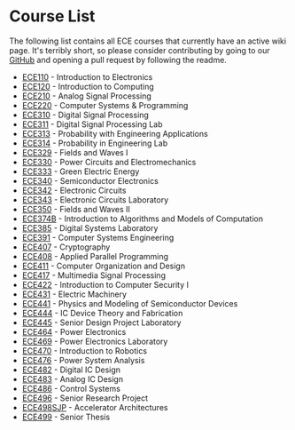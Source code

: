 # Course List

The following list contains all ECE courses that currently have an active wiki page. It's terribly short, so please consider contributing by going to our [GitHub](https://github.com/hkn-alpha/wiki) and opening a pull request by following the readme.

- [ECE110](ECE110.md) - Introduction to Electronics
- [ECE120](ECE120.md) - Introduction to Computing
- [ECE210](ECE210.md) - Analog Signal Processing
- [ECE220](ECE220.md) - Computer Systems & Programming
- [ECE310](ECE310.md) - Digital Signal Processing
- [ECE311](ECE311.md) - Digital Signal Processing Lab
- [ECE313](ECE313.md) - Probability with Engineering Applications
- [ECE314](ECE314.md) - Probability in Engineering Lab
- [ECE329](ECE329.md) - Fields and Waves I
- [ECE330](ECE330.md) - Power Circuits and Electromechanics
- [ECE333](ECE333.md) - Green Electric Energy
- [ECE340](ECE340.md) - Semiconductor Electronics
- [ECE342](ECE342.md) - Electronic Circuits
- [ECE343](ECE343.md) - Electronic Circuits Laboratory
- [ECE350](ECE350.md) - Fields and Waves II
- [ECE374B](ECE374B.md) - Introduction to Algorithms and Models of Computation
- [ECE385](ECE385.md) - Digital Systems Laboratory
- [ECE391](ECE391.md) - Computer Systems Engineering
- [ECE407](ECE407.md) - Cryptography
- [ECE408](ECE408.md) - Applied Parallel Programming
- [ECE411](ECE411.md) - Computer Organization and Design
- [ECE417](ECE417.md) - Multimedia Signal Processing
- [ECE422](ECE422.md) - Introduction to Computer Security I
- [ECE431](ECE431.md) - Electric Machinery
- [ECE441](ECE441.md) - Physics and Modeling of Semiconductor Devices
- [ECE444](ECE444.md) - IC Device Theory and Fabrication
- [ECE445](ECE445.md) - Senior Design Project Laboratory
- [ECE464](ECE464.md) - Power Electronics
- [ECE469](ECE469.md) - Power Electronics Laboratory
- [ECE470](ECE470.md) - Introduction to Robotics
- [ECE476](ECE476.md) - Power System Analysis
- [ECE482](ECE482.md) - Digital IC Design
- [ECE483](ECE483.md) - Analog IC Design
- [ECE486](ECE486.md) - Control Systems
- [ECE496](ECE496.md) - Senior Research Project
- [ECE498SJP](ECE498SJP.md) - Accelerator Architectures
- [ECE499](ECE499.md) - Senior Thesis
